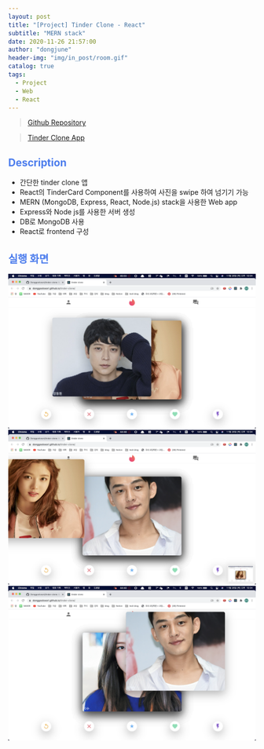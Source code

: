 ```yaml
---
layout: post
title: "[Project] Tinder Clone - React"
subtitle: "MERN stack"
date: 2020-11-26 21:57:00
author: "dongjune"
header-img: "img/in_post/room.gif"
catalog: true
tags:
  - Project
  - Web
  - React
---
```

> [Github Repository](https://github.com/Donggoolosori/tinder-clone)  
  
> [Tinder Clone App](https://donggoolosori.github.io/tinder-clone/)
<span style="color:rgba(0,0,230,0.4)"></span>  
  

## <span style="color:rgba(0,70,230,0.7)">Description</span>
- 간단한 tinder clone 앱
- React의 TinderCard Component를 사용하여 사진을 swipe 하여 넘기기 가능
- MERN (MongoDB, Express, React, Node.js) stack을 사용한 Web app
- Express와 Node js를 사용한 서버 생성
- DB로 MongoDB 사용
- React로 frontend 구성
  

## <span style="color:rgba(0,70,230,0.7)">실행 화면</span>
![1](/assets/img/tinder1.png)
![2](/assets/img/tinder2.png)
![3](/assets/img/tinder3.png)
